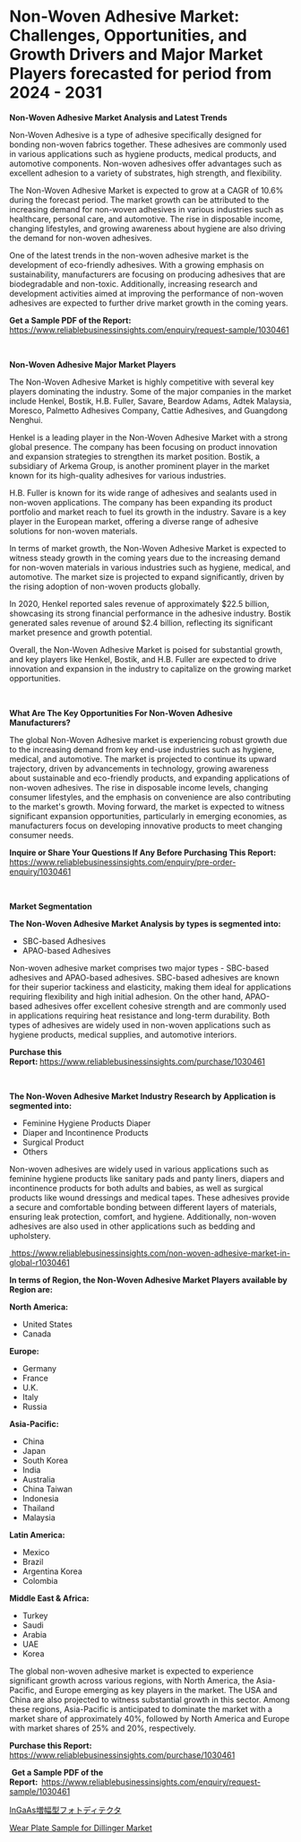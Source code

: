 <p><h1>Non-Woven Adhesive Market: Challenges, Opportunities, and Growth Drivers and Major Market Players forecasted for period from 2024 - 2031</h1></p><p><strong>Non-Woven Adhesive Market Analysis and Latest Trends</strong></p>
<p><p>Non-Woven Adhesive is a type of adhesive specifically designed for bonding non-woven fabrics together. These adhesives are commonly used in various applications such as hygiene products, medical products, and automotive components. Non-woven adhesives offer advantages such as excellent adhesion to a variety of substrates, high strength, and flexibility.</p><p>The Non-Woven Adhesive Market is expected to grow at a CAGR of 10.6% during the forecast period. The market growth can be attributed to the increasing demand for non-woven adhesives in various industries such as healthcare, personal care, and automotive. The rise in disposable income, changing lifestyles, and growing awareness about hygiene are also driving the demand for non-woven adhesives.</p><p>One of the latest trends in the non-woven adhesive market is the development of eco-friendly adhesives. With a growing emphasis on sustainability, manufacturers are focusing on producing adhesives that are biodegradable and non-toxic. Additionally, increasing research and development activities aimed at improving the performance of non-woven adhesives are expected to further drive market growth in the coming years.</p></p>
<p><strong>Get a Sample PDF of the Report:&nbsp;</strong> <a href="https://www.reliablebusinessinsights.com/enquiry/request-sample/1030461">https://www.reliablebusinessinsights.com/enquiry/request-sample/1030461</a></p>
<p>&nbsp;</p>
<p><strong>Non-Woven Adhesive Major Market Players</strong></p>
<p><p>The Non-Woven Adhesive Market is highly competitive with several key players dominating the industry. Some of the major companies in the market include Henkel, Bostik, H.B. Fuller, Savare, Beardow Adams, Adtek Malaysia, Moresco, Palmetto Adhesives Company, Cattie Adhesives, and Guangdong Nenghui.</p><p>Henkel is a leading player in the Non-Woven Adhesive Market with a strong global presence. The company has been focusing on product innovation and expansion strategies to strengthen its market position. Bostik, a subsidiary of Arkema Group, is another prominent player in the market known for its high-quality adhesives for various industries.</p><p>H.B. Fuller is known for its wide range of adhesives and sealants used in non-woven applications. The company has been expanding its product portfolio and market reach to fuel its growth in the industry. Savare is a key player in the European market, offering a diverse range of adhesive solutions for non-woven materials.</p><p>In terms of market growth, the Non-Woven Adhesive Market is expected to witness steady growth in the coming years due to the increasing demand for non-woven materials in various industries such as hygiene, medical, and automotive. The market size is projected to expand significantly, driven by the rising adoption of non-woven products globally.</p><p>In 2020, Henkel reported sales revenue of approximately $22.5 billion, showcasing its strong financial performance in the adhesive industry. Bostik generated sales revenue of around $2.4 billion, reflecting its significant market presence and growth potential.</p><p>Overall, the Non-Woven Adhesive Market is poised for substantial growth, and key players like Henkel, Bostik, and H.B. Fuller are expected to drive innovation and expansion in the industry to capitalize on the growing market opportunities.</p></p>
<p>&nbsp;</p>
<p><strong>What Are The Key Opportunities For Non-Woven Adhesive Manufacturers?</strong></p>
<p><p>The global Non-Woven Adhesive market is experiencing robust growth due to the increasing demand from key end-use industries such as hygiene, medical, and automotive. The market is projected to continue its upward trajectory, driven by advancements in technology, growing awareness about sustainable and eco-friendly products, and expanding applications of non-woven adhesives. The rise in disposable income levels, changing consumer lifestyles, and the emphasis on convenience are also contributing to the market's growth. Moving forward, the market is expected to witness significant expansion opportunities, particularly in emerging economies, as manufacturers focus on developing innovative products to meet changing consumer needs.</p></p>
<p><strong>Inquire or Share Your Questions If Any Before Purchasing This Report:</strong> <a href="https://www.reliablebusinessinsights.com/enquiry/pre-order-enquiry/1030461">https://www.reliablebusinessinsights.com/enquiry/pre-order-enquiry/1030461</a></p>
<p>&nbsp;</p>
<p><strong>Market Segmentation</strong></p>
<p><strong>The Non-Woven Adhesive Market Analysis by types is segmented into:</strong></p>
<p><ul><li>SBC-based Adhesives</li><li>APAO-based Adhesives</li></ul></p>
<p><p>Non-woven adhesive market comprises two major types - SBC-based adhesives and APAO-based adhesives. SBC-based adhesives are known for their superior tackiness and elasticity, making them ideal for applications requiring flexibility and high initial adhesion. On the other hand, APAO-based adhesives offer excellent cohesive strength and are commonly used in applications requiring heat resistance and long-term durability. Both types of adhesives are widely used in non-woven applications such as hygiene products, medical supplies, and automotive interiors.</p></p>
<p><strong>Purchase this Report:&nbsp;</strong><a href="https://www.reliablebusinessinsights.com/purchase/1030461">https://www.reliablebusinessinsights.com/purchase/1030461</a></p>
<p>&nbsp;</p>
<p><strong>The Non-Woven Adhesive Market Industry Research by Application is segmented into:</strong></p>
<p><ul><li>Feminine Hygiene Products Diaper</li><li>Diaper and Incontinence Products</li><li>Surgical Product</li><li>Others</li></ul></p>
<p><p>Non-woven adhesives are widely used in various applications such as feminine hygiene products like sanitary pads and panty liners, diapers and incontinence products for both adults and babies, as well as surgical products like wound dressings and medical tapes. These adhesives provide a secure and comfortable bonding between different layers of materials, ensuring leak protection, comfort, and hygiene. Additionally, non-woven adhesives are also used in other applications such as bedding and upholstery.</p></p>
<p><a href="https://www.reliablebusinessinsights.com/non-woven-adhesive-market-in-global-r1030461">&nbsp;https://www.reliablebusinessinsights.com/non-woven-adhesive-market-in-global-r1030461</a></p>
<p><strong>In terms of Region, the Non-Woven Adhesive Market Players available by Region are:</strong></p>
<p>
    <p> <strong> North America: </strong>
        <ul>
            <li>United States</li>
            <li>Canada</li>
        </ul>
        </p> 
    <p> <strong> Europe: </strong>
        <ul>
            <li>Germany</li>
            <li>France</li>
            <li>U.K.</li>
            <li>Italy</li>
            <li>Russia</li>
        </ul>
        </p> 
    <p> <strong> Asia-Pacific: </strong>
        <ul>
            <li>China</li>
            <li>Japan</li>
            <li>South Korea</li>
            <li>India</li>
            <li>Australia</li>
            <li>China Taiwan</li>
            <li>Indonesia</li>
            <li>Thailand</li>
            <li>Malaysia</li>
        </ul>
        </p> 
    <p> <strong> Latin America: </strong>
        <ul>
            <li>Mexico</li>
            <li>Brazil</li>
            <li>Argentina Korea</li>
            <li>Colombia</li>
        </ul>
        </p> 
    <p> <strong> Middle East & Africa: </strong>
        <ul>
            <li>Turkey</li>
            <li>Saudi</li>
            <li>Arabia</li>
            <li>UAE</li>
            <li>Korea</li>
        </ul>
    </p>
    </p>
<p><p>The global non-woven adhesive market is expected to experience significant growth across various regions, with North America, the Asia-Pacific, and Europe emerging as key players in the market. The USA and China are also projected to witness substantial growth in this sector. Among these regions, Asia-Pacific is anticipated to dominate the market with a market share of approximately 40%, followed by North America and Europe with market shares of 25% and 20%, respectively.</p></p>
<p><strong>Purchase this Report: </strong><a href="https://www.reliablebusinessinsights.com/purchase/1030461">https://www.reliablebusinessinsights.com/purchase/1030461</a></p>
<p>&nbsp;<strong>Get a Sample PDF of the Report:&nbsp;&nbsp;</strong><a href="https://www.reliablebusinessinsights.com/enquiry/request-sample/1030461">https://www.reliablebusinessinsights.com/enquiry/request-sample/1030461</a></p>
<p><strong></strong></p>
<p><p><a href="https://github.com/zekaoe592392/Market-Research-Report-List-2/blob/main/764442391850.md">InGaAs増幅型フォトディテクタ</a></p><p><a href="https://github.com/RickHolmes3/Market-Research-Report-List-5/blob/main/wear-plate-sample-for-dillinger-market.md">Wear Plate Sample for Dillinger Market</a></p></p>
